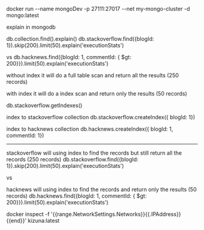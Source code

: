 docker run --name mongoDev -p 27111:27017 --net my-mongo-cluster -d mongo:latest

explain in mongodb

db.collection.find().explain()
db.stackoverflow.find({blogId: 1}).skip(200).limit(50).explain('executionStats')

vs
db.hacknews.find({blogId: 1, commentId: { $gt: 200}}).limit(50).explain('executionStats')

without index it will do a full table scan and return all the results (250 records)

with index it will do a index scan and return only the results (50 records)

db.stackoverflow.getIndexes()

index to stackoverflow collection
db.stackoverflow.createIndex({ blogId: 1})

index to hacknews collection
db.hacknews.createIndex({ blogId: 1, commentId: 1})

-----------------------------------------------

stackoverflow will using index to find the records but still return all the records (250 records)
db.stackoverflow.find({blogId: 1}).skip(200).limit(50).explain('executionStats')

vs

hacknews will using index to find the records and return only the results (50 records)
db.hacknews.find({blogId: 1, commentId: { $gt: 200}}).limit(50).explain('executionStats')

docker inspect   -f '{{range.NetworkSettings.Networks}}{{.IPAddress}}{{end}}' kizuna:latest

